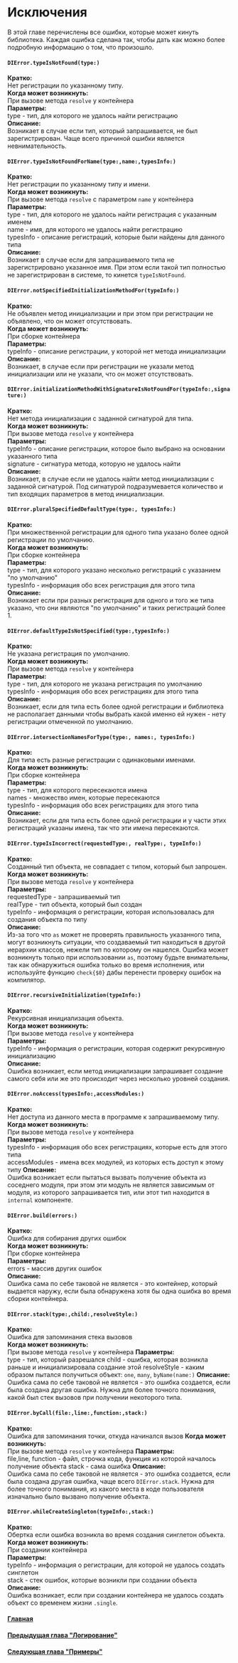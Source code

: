 # Исключения

В этой главе перечислены все ошибки, которые может кинуть библиотека. Каждая ошибка сделана так, чтобы дать как можно более подробную информацию о том, что произошло.


#### `DIError.typeIsNotFound(type:)`
**Кратко:**  
Нет регистрации по указанному типу.  
**Когда может возникнуть:**  
При вызове метода `resolve` у контейнера  
**Параметры:**  
type - тип, для которого не удалось найти регистрацию  
**Описание:**  
Возникает в случае если тип, который запрашивается, не был зарегистрирован. Чаще всего причиной ошибки является невнимательность.

#### `DIError.typeIsNotFoundForName(type:,name:,typesInfo:)`
**Кратко:**  
Нет регистрации по указанному типу и имени.  
**Когда может возникнуть:**  
При вызове метода `resolve` с параметром `name` у контейнера  
**Параметры:**  
type - тип, для которого не удалось найти регистрация с указанным именем  
name - имя, для которого не удалось найти регистрацию  
typesInfo - описание регистраций, которые были найдены для данного типа  
**Описание:**  
Возникает в случае если для запрашиваемого типа не зарегистрировано указанное имя. При этом если такой тип полностью не зарегистрирован в системе, то кинется `typeIsNotFound`.

#### `DIError.notSpecifiedInitializationMethodFor(typeInfo:)`
**Кратко:**  
Не объявлен метод инициализации и при этом при регистрации не объявлено, что он может отсутствовать.  
**Когда может возникнуть:**  
При сборке контейнера  
**Параметры:**  
typeInfo - описание регистрации, у которой нет метода инициализации  
**Описание:**  
Возникает, в случае если при регистрации не указали метод инициализации или не указали, что он может отсутствовать.

#### `DIError.initializationMethodWithSignatureIsNotFoundFor(typeInfo:,signature:)`
**Кратко:**  
Нет метода инициализации с заданной сигнатурой для типа.  
**Когда может возникнуть:**  
При вызове метода `resolve` у контейнера  
**Параметры:**  
typeInfo - описание регистрации, которое было выбрано на основании указанного типа  
signature - сигнатура метода, которую не удалось найти  
**Описание:**  
Возникает, в случае если не удалось найти метод инициализации с заданной сигнатурой. Под сигнатурой подразумевается количество и тип входящих параметров в метод инициализации.

#### `DIError.pluralSpecifiedDefaultType(type:, typesInfo:)`
**Кратко:**  
При множественной регистрации для одного типа указано более одной регистрации по умолчанию.  
**Когда может возникнуть:**  
При сборке контейнера  
**Параметры:**  
type - тип, для которого указано несколько регистраций с указанием "по умолчанию"  
typesInfo - информация обо всех регистрация для этого типа  
**Описание:**  
Возникает если при разных регистрация для одного и того же типа указано, что они являются "по умолчанию" и таких регистраций более 1.

#### `DIError.defaultTypeIsNotSpecified(type:,typesInfo:)`
**Кратко:**  
Не указана регистрация по умолчанию.  
**Когда может возникнуть:**  
При вызове метода `resolve` у контейнера  
**Параметры:**  
type - тип, для которого не указана регистрация по умолчанию  
typesInfo - информация обо всех регистрациях для этого типа   
**Описание:**  
Возникает, если для типа есть более одной регистрации и библиотека не располагает данными чтобы выбрать какой именно ей нужен - нету регистрации отмеченной по умолчанию.

#### `DIError.intersectionNamesForType(type:, names:, typesInfo:)`
**Кратко:**  
Для типа есть разные регистрации с одинаковыми именами.  
**Когда может возникнуть:**  
При сборке контейнера  
**Параметры:**  
type - тип, для которого пересекаются имена  
names - множество имен, которые пересекаются  
typesInfo - информация обо всех регистрациях для этого типа  
**Описание:**  
Возникает, если для типа есть более одной регистрации и у части этих регистраций указаны имена, так что эти имена пересекаются.

#### `DIError.typeIsIncorrect(requestedType:, realType:, typeInfo:)`
**Кратко:**  
Созданный тип объекта, не совпадает с типом, который был запрошен.  
**Когда может возникнуть:**  
При вызове метода `resolve` у контейнера  
**Параметры:**  
requestedType - запрашиваемый тип  
realType - тип объекта, который был создан  
typeInfo - информация о регистрации, которая использовалась для создания объекта по типу  
**Описание:**  
Из-за того что `as` может не проверять правильность указанного типа, могут возникнуть ситуации, что создаваемый тип находиться в другой иерархии классов, нежели тип по которому он нашелся. Ошибка может возникнуть только при использовании `as`, поэтому будьте внимательны, так как обнаружиться ошибка только во время исполнения, или используйте функцию `check{$0}` дабы перенести проверку ошибок на компилятор.

#### `DIError.recursiveInitialization(typeInfo:)`
**Кратко:**  
Рекурсивная инициализация объекта.  
**Когда может возникнуть:**  
При вызове метода `resolve` у контейнера  
**Параметры:**  
typeInfo - информация о регистрации, которая содержит рекурсивную инициализацию  
**Описание:**  
Ошибка возникает, если метод инициализации запрашивает создание самого себя или же это происходит через несколько уровней создания.
  
  
#### `DIError.noAccess(typesInfo:,accessModules:)`
**Кратко:**  
Нет доступа из данного места в программе к запрашиваемому типу.  
**Когда может возникнуть:**  
При вызове метода `resolve` у контейнера  
**Параметры:**  
typesInfo - информация обо всех регистрациях, которые есть для этого типа  
accessModules - имена всех модулей, из которых есть доступ к этому типу
**Описание:**  
Ошибка возникает если пытаться вызвать получение объекта из соседнего модуля, при этом эти модуль не является зависимым от модуля, из которого запрашивается тип, или этот тип находится в `internal` компоненте.

#### `DIError.build(errors:)`
**Кратко:**  
Ошибка для собирания других ошибок  
**Когда может возникнуть:**  
При сборке контейнера  
**Параметры:**  
errors - массив других ошибок  
**Описание:**  
Ошибка сама по себе таковой не является - это контейнер, который выдается наружу, если была обнаружена хотя бы одна ошибка во время сборки контейнера.

#### `DIError.stack(type:,child:,resolveStyle:)`
**Кратко:**  
Ошибка для запоминания стека вызовов  
**Когда может возникнуть:**  
При вызове метода `resolve` у контейнера
**Параметры:**  
type - тип, который разрешался
child - ошибка, которая возникла раньше и инициализировала создание этой
resolveStyle - каким образом пытался получиться объект: `one`, `many`, `byName(name:)`
**Описание:**  
Ошибка сама по себе таковой не является - это ошибка создается, если была создана другая ошибка. Нужна для более точного понимания, какой был стек вызовов при получении некоторого типа.

#### `DIError.byCall(file:,line:,function:,stack:)`
**Кратко:**  
Ошибка для запоминания точки, откуда начинался вызов 
**Когда может возникнуть:**  
При вызове метода `resolve` у контейнера
**Параметры:**  
file,line, function - файл, строчка кода, функция из которой началось получение объекта
stack - сама ошибка
**Описание:**  
Ошибка сама по себе таковой не является - это ошибка создается, если была создана другая ошибка, чаще всего `DIError.stack`. Нужна для более точного понимания, из какого места в коде пользователя изначально было вызвано получение объекта.

#### `DIError.whileCreateSingleton(typeInfo:,stack:)`
**Кратко:**  
Обертка если ошибка возникла во время создания синглетон объекта.  
**Когда может возникнуть:**  
При создании контейнера  
**Параметры:**  
typeInfo - информация о регистрации, для которой не удалось создать синглетон  
stack - стек ошибок, которые возникли при создании объекта
**Описание:**  
Ошибка возникает, если при создании контейнера не удалось создать объект со временем жизни `.single`.

#### [Главная](main.md)
#### [Предыдущая глава "Логирование"](log.md)
#### [Следующая глава "Примеры"](sample.md)
